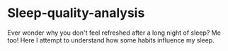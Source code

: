 # Sleep-quality-analysis
Ever wonder why you don't feel refreshed after a long night of sleep? Me too! Here I attempt to understand how some habits influence my sleep.
